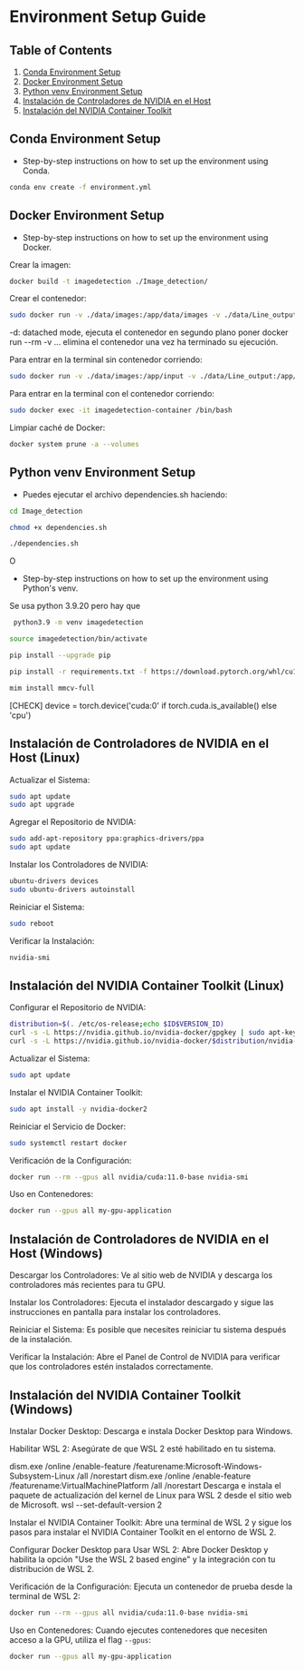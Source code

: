 # Environment Setup Guide

## Table of Contents
1. [Conda Environment Setup](#conda-environment-setup)
2. [Docker Environment Setup](#docker-environment-setup)
3. [Python venv Environment Setup](#python-venv-environment-setup)
4. [Instalación de Controladores de NVIDIA en el Host](#instalación-de-controladores-de-nvidia-en-el-host)
5. [Instalación del NVIDIA Container Toolkit](#instalación-del-nvidia-container-toolkit)

## Conda Environment Setup
- Step-by-step instructions on how to set up the environment using Conda.
```bash
conda env create -f environment.yml
```

## Docker Environment Setup

- Step-by-step instructions on how to set up the environment using Docker.

Crear la imagen:
```bash
docker build -t imagedetection ./Image_detection/
```

Crear el contenedor:
```bash
sudo docker run -v ./data/images:/app/data/images -v ./data/Line_output:/app/data/Line_output --name imagedetection-container -d imagedetection
```
-d: datached mode, ejecuta el contenedor en segundo plano
poner docker run --rm -v ...  elimina el contenedor una vez ha terminado su ejecución.


Para entrar en la terminal sin contenedor corriendo:
```bash
sudo docker run -v ./data/images:/app/input -v ./data/Line_output:/app/output --name imagedetection-container -it imagedetection /bin/bash
```

Para entrar en la terminal con el contenedor corriendo:
```bash
sudo docker exec -it imagedetection-container /bin/bash
```

Limpiar caché de Docker:
```bash
docker system prune -a --volumes
```

## Python venv Environment Setup
-   Puedes ejecutar el archivo dependencies.sh haciendo:
```bash
cd Image_detection

chmod +x dependencies.sh

./dependencies.sh
```

    
O

- Step-by-step instructions on how to set up the environment using Python's venv.

Se usa python 3.9.20
pero hay que 
```bash
 python3.9 -m venv imagedetection
```
```bash
source imagedetection/bin/activate
```

```bash
pip install --upgrade pip
```

```bash
pip install -r requirements.txt -f https://download.pytorch.org/whl/cu117/torch_stable.html
```


```bash
mim install mmcv-full
```
[CHECK] device = torch.device('cuda:0' if torch.cuda.is_available() else 'cpu')


## Instalación de Controladores de NVIDIA en el Host (Linux)

Actualizar el Sistema:
```bash
sudo apt update
sudo apt upgrade
```

Agregar el Repositorio de NVIDIA:
```bash
sudo add-apt-repository ppa:graphics-drivers/ppa
sudo apt update
```

Instalar los Controladores de NVIDIA:
```bash
ubuntu-drivers devices
sudo ubuntu-drivers autoinstall
```

Reiniciar el Sistema:
```bash
sudo reboot
```

Verificar la Instalación:
```bash
nvidia-smi
```

## Instalación del NVIDIA Container Toolkit (Linux)

Configurar el Repositorio de NVIDIA:
```bash
distribution=$(. /etc/os-release;echo $ID$VERSION_ID)
curl -s -L https://nvidia.github.io/nvidia-docker/gpgkey | sudo apt-key add -
curl -s -L https://nvidia.github.io/nvidia-docker/$distribution/nvidia-docker.list | sudo tee /etc/apt/sources.list.d/nvidia-docker.list
```

Actualizar el Sistema:
```bash
sudo apt update
```

Instalar el NVIDIA Container Toolkit:
```bash
sudo apt install -y nvidia-docker2
```

Reiniciar el Servicio de Docker:
```bash
sudo systemctl restart docker
```

Verificación de la Configuración:
```bash
docker run --rm --gpus all nvidia/cuda:11.0-base nvidia-smi
```

Uso en Contenedores:
```bash
docker run --gpus all my-gpu-application
```

## Instalación de Controladores de NVIDIA en el Host (Windows)

Descargar los Controladores: Ve al sitio web de NVIDIA y descarga los controladores más recientes para tu GPU.

Instalar los Controladores: Ejecuta el instalador descargado y sigue las instrucciones en pantalla para instalar los controladores.

Reiniciar el Sistema: Es posible que necesites reiniciar tu sistema después de la instalación.

Verificar la Instalación: Abre el Panel de Control de NVIDIA para verificar que los controladores estén instalados correctamente.

## Instalación del NVIDIA Container Toolkit (Windows)

Instalar Docker Desktop: Descarga e instala Docker Desktop para Windows.

Habilitar WSL 2: Asegúrate de que WSL 2 esté habilitado en tu sistema.


dism.exe /online /enable-feature /featurename:Microsoft-Windows-Subsystem-Linux /all /norestart
dism.exe /online /enable-feature /featurename:VirtualMachinePlatform /all /norestart
Descarga e instala el paquete de actualización del kernel de Linux para WSL 2 desde el sitio web de Microsoft.
wsl --set-default-version 2


Instalar el NVIDIA Container Toolkit: Abre una terminal de WSL 2 y sigue los pasos para instalar el NVIDIA Container Toolkit en el entorno de WSL 2.

Configurar Docker Desktop para Usar WSL 2: Abre Docker Desktop y habilita la opción "Use the WSL 2 based engine" y la integración con tu distribución de WSL 2.

Verificación de la Configuración: Ejecuta un contenedor de prueba desde la terminal de WSL 2:
```bash
docker run --rm --gpus all nvidia/cuda:11.0-base nvidia-smi
```

Uso en Contenedores: Cuando ejecutes contenedores que necesiten acceso a la GPU, utiliza el flag `--gpus`:
```bash
docker run --gpus all my-gpu-application
```

